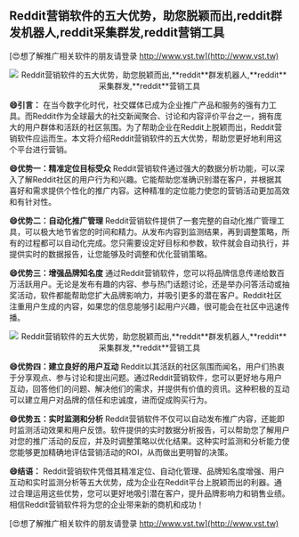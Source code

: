 ## **Reddit营销软件的五大优势，助您脱颖而出,**reddit**群发机器人,**reddit**采集群发,**reddit**营销工具**

[😍想了解推广相关软件的朋友请登录 http://www.vst.tw](http://www.vst.tw)

 <center><img src="https://vst.tw/MP4/tuiguang/png/4.png" alt="Reddit营销软件的五大优势，助您脱颖而出,**reddit**群发机器人,**reddit**采集群发,**reddit**营销工具"></center>

**😄引言：**
在当今数字化时代，社交媒体已成为企业推广产品和服务的强有力工具。而Reddit作为全球最大的社交新闻聚合、讨论和内容评价平台之一，拥有庞大的用户群体和活跃的社区氛围。为了帮助企业在Reddit上脱颖而出，Reddit营销软件应运而生。本文将介绍Reddit营销软件的五大优势，帮助您更好地利用这个平台进行营销。

**😄优势一：精准定位目标受众**
Reddit营销软件通过强大的数据分析功能，可以深入了解Reddit社区的用户行为和兴趣。它能帮助您准确识别潜在客户，并根据其喜好和需求提供个性化的推广内容。这种精准的定位能力使您的营销活动更加高效和有针对性。

**😄优势二：自动化推广管理**
Reddit营销软件提供了一套完整的自动化推广管理工具，可以极大地节省您的时间和精力。从发布内容到监测结果，再到调整策略，所有的过程都可以自动化完成。您只需要设定好目标和参数，软件就会自动执行，并提供实时的数据报告，让您能够及时调整和优化营销策略。

**😄优势三：增强品牌知名度**
通过Reddit营销软件，您可以将品牌信息传递给数百万活跃用户。无论是发布有趣的内容、参与热门话题讨论，还是举办问答活动或抽奖活动，软件都能帮助您扩大品牌影响力，并吸引更多的潜在客户。Reddit社区注重用户生成的内容，如果您的信息能够引起用户兴趣，很可能会在社区中迅速传播。

 <center><img src="https://vst.tw/MP4/tuiguang/png/7.png" alt="Reddit营销软件的五大优势，助您脱颖而出,**reddit**群发机器人,**reddit**采集群发,**reddit**营销工具"></center>

**😄优势四：建立良好的用户互动**
Reddit以其活跃的社区氛围而闻名，用户们热衷于分享观点、参与讨论和提出问题。通过Reddit营销软件，您可以更好地与用户互动，回答他们的问题、解决他们的需求，并提供有价值的资讯。这种积极的互动可以建立用户对品牌的信任和忠诚度，进而促成购买行为。

**😄优势五：实时监测和分析**
Reddit营销软件不仅可以自动发布推广内容，还能即时监测活动效果和用户反馈。软件提供的实时数据分析报告，可以帮助您了解用户对您的推广活动的反应，并及时调整策略以优化结果。这种实时监测和分析能力使您能够更加精确地评估营销活动的ROI，从而做出更明智的决策。

**😄结语：**
Reddit营销软件凭借其精准定位、自动化管理、品牌知名度增强、用户互动和实时监测分析等五大优势，成为企业在Reddit平台上脱颖而出的利器。通过合理运用这些优势，您可以更好地吸引潜在客户，提升品牌影响力和销售业绩。相信Reddit营销软件将为您的企业带来新的商机和成功！

[😍想了解推广相关软件的朋友请登录 http://www.vst.tw](http://www.vst.tw)



